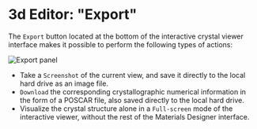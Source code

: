 # 3d Editor: "Export" 

The `Export` button <i class="zmdi zmdi-swap-vertical zmdi-hc-border"></i> located at the bottom of the interactive crystal viewer interface makes it possible to perform the following types of actions:

<!-- TODO: this image is too large, make buttons same size as in View Panel -->

![Export panel](../../images/materials-designer/export-features-viewer.png "Export panel")

- Take a `Screenshot` of the current view, and save it directly to the local hard drive as an image file. 
- `Download` the corresponding  crystallographic numerical information in the form of a POSCAR file, also saved directly to the local hard drive. 
- Visualize the crystal structure alone in a `Full-screen` mode of the interactive viewer, without the rest of the Materials Designer interface. 
